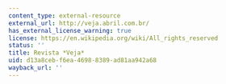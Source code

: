 ```yaml
---
content_type: external-resource
external_url: http://veja.abril.com.br/
has_external_license_warning: true
license: https://en.wikipedia.org/wiki/All_rights_reserved
status: ''
title: Revista *Veja*
uid: d13a8ceb-f6ea-4698-8389-ad81aa942a68
wayback_url: ''
---
```

